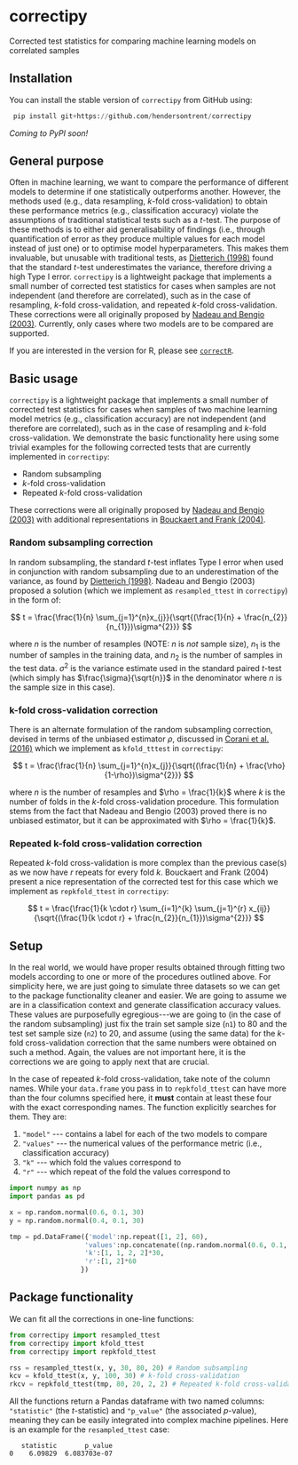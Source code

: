 # correctipy

Corrected test statistics for comparing machine learning models on
correlated samples

## Installation

You can install the stable version of `correctipy` from GitHub using:

``` python
 pip install git+https://github.com/hendersontrent/correctipy
```

*Coming to PyPI soon!*

## General purpose

Often in machine learning, we want to compare the performance of
different models to determine if one statistically outperforms another.
However, the methods used (e.g., data resampling, $k$-fold
cross-validation) to obtain these performance metrics (e.g.,
classification accuracy) violate the assumptions of traditional
statistical tests such as a $t$-test. The purpose of these methods is to
either aid generalisability of findings (i.e., through quantification of
error as they produce multiple values for each model instead of just
one) or to optimise model hyperparameters. This makes them invaluable,
but unusable with traditional tests, as [Dietterich
(1998)](https://pubmed.ncbi.nlm.nih.gov/9744903/) found that the
standard $t$-test underestimates the variance, therefore driving a high
Type I error. `correctipy` is a lightweight package that implements a
small number of corrected test statistics for cases when samples are not
independent (and therefore are correlated), such as in the case of
resampling, $k$-fold cross-validation, and repeated $k$-fold
cross-validation. These corrections were all originally proposed by
[Nadeau and Bengio
(2003)](https://link.springer.com/article/10.1023/A:1024068626366).
Currently, only cases where two models are to be compared are supported.

If you are interested in the version for R, please see [`correctR`](https://github.com/hendersontrent/correctR).

## Basic usage

`correctipy` is a lightweight package that implements a small number of corrected test statistics for cases when samples of two machine learning model metrics (e.g., classification accuracy) are not independent (and therefore are correlated), such as in the case of resampling and $k$-fold cross-validation. We demonstrate the basic functionality here using some trivial examples for the following corrected tests that are currently implemented in `correctipy`:

* Random subsampling
* $k$-fold cross-validation
* Repeated $k$-fold cross-validation

These corrections were all originally proposed by [Nadeau and Bengio (2003)](https://link.springer.com/article/10.1023/A:1024068626366) with additional representations in [Bouckaert and Frank (2004)](https://link.springer.com/chapter/10.1007/978-3-540-24775-3_3).

### Random subsampling correction

In random subsampling, the standard $t$-test inflates Type I error when used in conjunction with random subsampling due to an underestimation of the variance, as found by [Dietterich (1998)](https://pubmed.ncbi.nlm.nih.gov/9744903/). Nadeau and Bengio (2003) proposed a solution (which we implement as `resampled_ttest` in `correctipy`) in the form of:

$$
t = \frac{\frac{1}{n} \sum_{j=1}^{n}x_{j}}{\sqrt{(\frac{1}{n} + \frac{n_{2}}{n_{1}})\sigma^{2}}}
$$

where $n$ is the number of resamples (NOTE: $n$ is *not* sample size), $n_{1}$ is the number of samples in the training data, and $n_{2}$ is the number of samples in the test data. $\sigma^{2}$ is the variance estimate used in the standard paired $t$-test (which simply has $\frac{\sigma}{\sqrt{n}}$ in the denominator where $n$ is the sample size in this case).

### k-fold cross-validation correction

There is an alternate formulation of the random subsampling correction, devised in terms of the unbiased estimator $\rho$, discussed in [Corani et al. (2016)](https://link.springer.com/article/10.1007/s10994-017-5641-9) which we implement as `kfold_tttest` in `correctipy`:

$$
t = \frac{\frac{1}{n} \sum_{j=1}^{n}x_{j}}{\sqrt{(\frac{1}{n} + \frac{\rho}{1-\rho})\sigma^{2}}}
$$

where $n$ is the number of resamples and $\rho = \frac{1}{k}$ where $k$ is the number of folds in the $k$-fold cross-validation procedure. This formulation stems from the fact that Nadeau and Bengio (2003) proved there is no unbiased estimator, but it can be approximated with $\rho = \frac{1}{k}$.

### Repeated k-fold cross-validation correction

Repeated $k$-fold cross-validation is more complex than the previous case(s) as we now have $r$ repeats for every fold $k$. Bouckaert and Frank (2004) present a nice representation of the corrected test for this case which we implement as `repkfold_ttest` in `correctipy`:

$$
t = \frac{\frac{1}{k \cdot r} \sum_{i=1}^{k} \sum_{j=1}^{r} x_{ij}}{\sqrt{(\frac{1}{k \cdot r} + \frac{n_{2}}{n_{1}})\sigma^{2}}}
$$

## Setup

In the real world, we would have proper results obtained through fitting two models according to one or more of the procedures outlined above. For simplicity here, we are just going to simulate three datasets so we can get to the package functionality cleaner and easier. We are going to assume we are in a classification context and generate classification accuracy values. These values are purposefully egregious---we are going to (in the case of the random subsampling) just fix the train set sample size (`n1`) to 80 and the test set sample size (`n2`) to 20, and assume (using the same data) for the $k$-fold cross-validation correction that the same numbers were obtained on such a method. Again, the values are not important here, it is the corrections we are going to apply next that are crucial.

In the case of repeated $k$-fold cross-validation, take note of the column names. While your `data.frame` you pass in to `repkfold_ttest` can have more than the four columns specified here, it **must** contain at least these four with the exact corresponding names. The function explicitly searches for them. They are:

1. `"model"` --- contains a label for each of the two models to compare
2. `"values"` --- the numerical values of the performance metric (i.e., classification accuracy)
3. `"k"` --- which fold the values correspond to
4. `"r"` --- which repeat of the fold the values correspond to

```python
import numpy as np
import pandas as pd

x = np.random.normal(0.6, 0.1, 30)
y = np.random.normal(0.4, 0.1, 30)

tmp = pd.DataFrame({'model':np.repeat([1, 2], 60), 
                   'values':np.concatenate((np.random.normal(0.6, 0.1, 60), np.random.normal(0.4, 0.1, 60))),
                   'k':[1, 1, 2, 2]*30,
                   'r':[1, 2]*60
                  })
```

## Package functionality

We can fit all the corrections in one-line functions:

```python
from correctipy import resampled_ttest
from correctipy import kfold_ttest
from correctipy import repkfold_ttest

rss = resampled_ttest(x, y, 30, 80, 20) # Random subsampling
kcv = kfold_ttest(x, y, 100, 30) # k-fold cross-validation
rkcv = repkfold_ttest(tmp, 80, 20, 2, 2) # Repeated k-fold cross-validation
```

All the functions return a Pandas dataframe with two named columns: `"statistic"` (the $t$-statistic) and `"p_value"` (the associated $p$-value), meaning they can be easily integrated into complex machine pipelines. Here is an example for the `resampled_ttest` case:

```
   statistic       p_value
0    6.09829  6.083703e-07
```